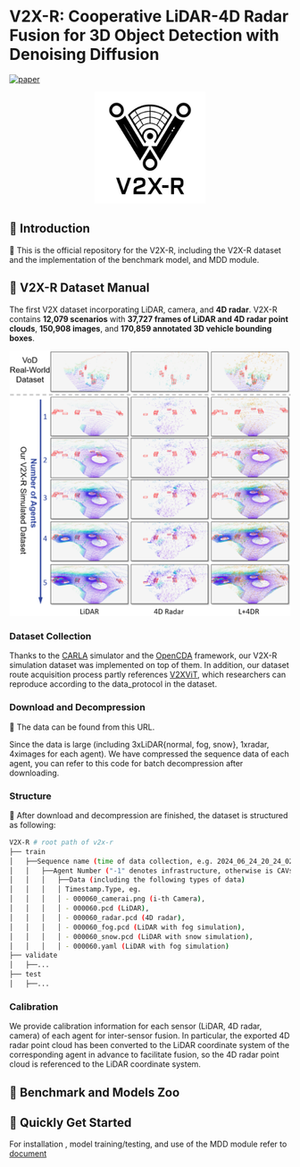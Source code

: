 # V2X-R: Cooperative LiDAR-4D Radar Fusion for 3D Object Detection with Denoising Diffusion 
[![paper](https://img.shields.io/badge/arXiv-Paper-<COLOR>.svg)](https://arxiv.org/abs/2411.08402)

<div align="center">
  <img src="images/logo.png" width="200"/>
</div>



## :balloon: Introduction
:wave: This is the official repository for the V2X-R, including the V2X-R dataset and the implementation of the benchmark model, and MDD module. 


## :balloon: V2X-R Dataset Manual 
The first V2X dataset incorporating LiDAR, camera, and **4D radar**. V2X-R contains **12,079 scenarios** with **37,727 frames of LiDAR and 4D radar point clouds**, **150,908 images**, and **170,859 annotated 3D vehicle bounding boxes**.
<div align="center">
  <img src="images/radar_sup.png" width="600"/>
</div>



### Dataset Collection
Thanks to the [CARLA](https://github.com/carla-simulator/carla) simulator and the [OpenCDA](https://github.com/ucla-mobility/OpenCDA) framework, our V2X-R simulation dataset was implemented on top of them. In addition, our dataset route acquisition process partly references [V2XViT](https://github.com/DerrickXuNu/v2x-vit), which researchers can reproduce according to the data_protocol in the dataset.

### Download and Decompression
:ledger: The data can be found from this URL. 

Since the data is large (including 3xLiDAR{normal, fog, snow}, 1xradar, 4ximages for each agent). We have compressed the sequence data of each agent, you can refer to this code for batch decompression after downloading.


### Structure
:open_file_folder: After download and decompression are finished, the dataset is structured as following:

```sh
V2X-R # root path of v2x-r
├── train
│   ├──Sequence name (time of data collection, e.g. 2024_06_24_20_24_02)
│   │   ├──Agent Number ("-1" denotes infrastructure, otherwise is CAVs)
│   │   │   ├──Data (including the following types of data)
│   │   │   │ Timestamp.Type, eg.
│   │   │   │ - 000060_camerai.png (i-th Camera),
│   │   │   │ - 000060.pcd (LiDAR),
│   │   │   │ - 000060_radar.pcd (4D radar),
│   │   │   │ - 000060_fog.pcd (LiDAR with fog simulation),
│   │   │   │ - 000060_snow.pcd (LiDAR with snow simulation),
│   │   │   │ - 000060.yaml (LiDAR with fog simulation)
├── validate
│   ├──...
├── test
│   ├──...

```

### Calibration
We provide calibration information for each sensor (LiDAR, 4D radar, camera) of each agent for inter-sensor fusion. In particular, the exported 4D radar point cloud has been converted to the LiDAR coordinate system of the corresponding agent in advance to facilitate fusion, so the 4D radar point cloud is referenced to the LiDAR coordinate system.


## :balloon: Benchmark and Models Zoo

## :balloon: Quickly Get Started
For installation , model training/testing, and use of the MDD module refer to [document](V2X-R/README.md)
